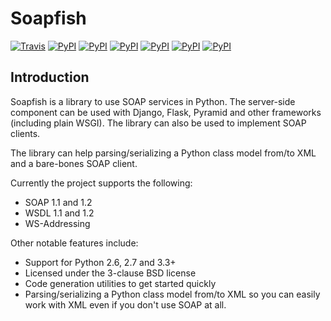 Soapfish
========

[![Travis](https://img.shields.io/travis/FelixSchwarz/soapfish/master.svg)](https://travis-ci.org/FelixSchwarz/soapfish)
[![PyPI](https://img.shields.io/pypi/v/soapfish.svg)](https://pypi.python.org/pypi/soapfish)
[![PyPI](https://img.shields.io/pypi/l/soapfish.svg)](https://pypi.python.org/pypi/soapfish)
[![PyPI](https://img.shields.io/pypi/dm/soapfish.svg)](https://pypi.python.org/pypi/soapfish)
[![PyPI](https://img.shields.io/pypi/pyversions/soapfish.svg)](https://pypi.python.org/pypi/soapfish)
[![PyPI](https://img.shields.io/pypi/status/soapfish.svg)](https://pypi.python.org/pypi/soapfish)
[![PyPI](https://img.shields.io/pypi/wheel/soapfish.svg)](https://pypi.python.org/pypi/soapfish)

Introduction
------------

Soapfish is a library to use SOAP services in Python. The server-side component
can be used with Django, Flask, Pyramid and other frameworks (including plain
WSGI). The library can also be used to implement SOAP clients.

The library can help parsing/serializing a Python class model from/to XML
and a bare-bones SOAP client.

Currently the project supports the following:

- SOAP 1.1 and 1.2
- WSDL 1.1 and 1.2
- WS-Addressing

Other notable features include:

- Support for Python 2.6, 2.7 and 3.3+
- Licensed under the 3-clause BSD license
- Code generation utilities to get started quickly
- Parsing/serializing a Python class model from/to XML so you can easily work
  with XML even if you don't use SOAP at all.
